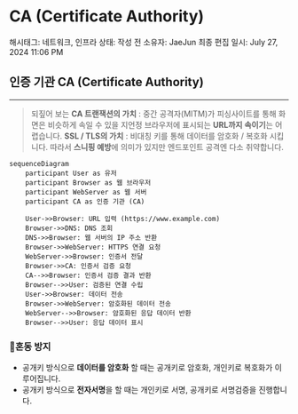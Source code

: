 # CA (Certificate Authority)

해시태그: 네트워크, 인프라
상태: 작성 전
소유자: JaeJun
최종 편집 일시: July 27, 2024 11:06 PM

## 인증 기관 CA (Certificate Authority)

---

> 되짚어 보는 **CA 트랜잭션의 가치** : 중간 공격자(MITM)가 피싱사이트를 통해 화면은 비슷하게 속일 수 있을 지언정 브라우저에 표시되는 **URL까지 속이기**는 어렵습니다.
**SSL / TLS의 가치** : 비대칭 키를 통해 데이터를 암호화 / 복호화 시킵니다.
따라서 **스니핑 예방**에 의미가 있지만 엔드포인트 공격엔 다소 취약합니다.
> 

```mermaid
sequenceDiagram
    participant User as 유저
    participant Browser as 웹 브라우저
    participant WebServer as 웹 서버
    participant CA as 인증 기관 (CA)

    User->>Browser: URL 입력 (https://www.example.com)
    Browser->>DNS: DNS 조회
    DNS->>Browser: 웹 서버의 IP 주소 반환
    Browser->>WebServer: HTTPS 연결 요청
    WebServer->>Browser: 인증서 전달
    Browser->>CA: 인증서 검증 요청
    CA-->>Browser: 인증서 검증 결과 반환
    Browser-->>User: 검증된 연결 수립
    User->>Browser: 데이터 전송
    Browser->>WebServer: 암호화된 데이터 전송
    WebServer-->>Browser: 암호화된 응답 데이터 반환
    Browser-->>User: 응답 데이터 표시

```

### 🚨혼동 방지

- 공개키 방식으로 **데이터를 암호화** 할 때는 공개키로 암호화, 개인키로 복호화가 이루어집니다.
- 공개키 방식으로 **전자서명**을 할 때는 개인키로 서명, 공개키로 서명검증을 진행합니다.